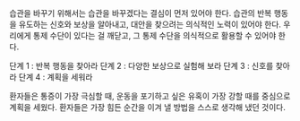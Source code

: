 습관을 바꾸기 위해서는 습관을 바꾸겠다는 결심이 먼저 있어야 한다.
습관의 반복 행동을 유도하는 신호와 보상을 알아내고, 대안을 찾으려는 의식적인 노력이 있어야 한다.
우리에게 통제 수단이 있다는 걸 깨닫고, 그 통제 수단을 의식적으로 활용할 수 있어야 한다.

단계 1 : 반복 행동을 찾아라
단계 2 : 다양한 보상으로 실험해 보라
단계 3 : 신호를 찾아라
단계 4 : 계획을 세워라

환자들은 통증이 가장 극심할 때,
운동을 포기하고 싶은 유혹이 가장 강할 때를 중심으로 계획을 세웠다.
환자들은 가장 힘든 순간을 이겨 낼 방법을 스스로 생각해 냈던 것이다.
